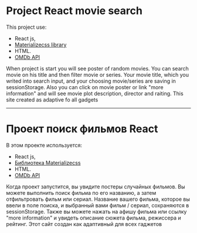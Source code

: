 # Project React movie search

This project use: 
 - React js, 
 - [Materializecss library](https://materializecss.com/about.html)
 - HTML.
 - [OMDb API](https://www.omdbapi.com) 

When project is start you will see poster of random movies. 
You can search movie on his title and then filter movie or series. 
Your movie title, which you writed into search input, and your choosing movie/series are saving in sessionStorage. 
Also you can click on movie poster or link "more information" and will see movie plot description, director and raiting. 
This site created as adaptive fo all gadgets   

_________________________________________________________________________

# Проект поиск фильмов React

В этом проекте используется:
- React js,
- [Библиотека Materializecss](https://materializecss.com/about.html )
- HTML.
- [OMDb API](https://www.omdbapi.com)

Когда проект запустится, вы увидите постеры случайных фильмов.
Вы можете выполнить поиск фильма по его названию, а затем отфильтровать фильм или сериал.
Название вашего фильма, которое вы ввели в поле поиска, и выбранный вами фильм / сериал, сохраняются в sessionStorage.
Также вы можете нажать на афишу фильма или ссылку "more information" и увидеть описание сюжета фильма, режиссера и рейтинг.
Этот сайт создан как адаптивный для всех гаджетов
